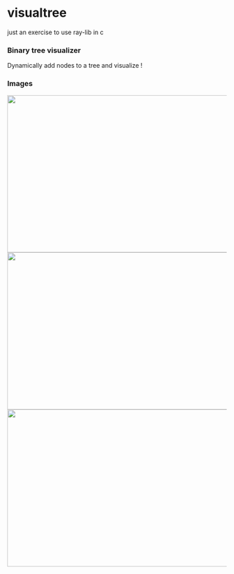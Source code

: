 # visualtree
just an exercise to use ray-lib in c

### Binary tree visualizer
Dynamically add nodes to a tree and visualize !

### Images 

<img src="https://github.com/bharad1988/visualtree/assets/19284613/8687211e-6ff1-4883-b15c-fa0a763b8585" width="640" height="360">
<img src="https://github.com/bharad1988/visualtree/assets/19284613/5633a938-67f6-4cf1-82c8-bf10466bec4d" width="640" height="360">
<img src="https://github.com/bharad1988/visualtree/assets/19284613/6b21131c-3924-41c1-bec5-828f85ae0727" width="640" height="360">
